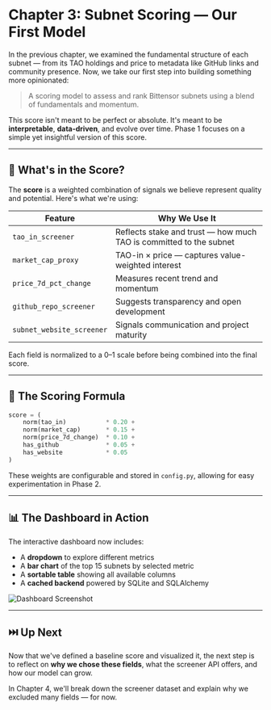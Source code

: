 # Chapter 3: Subnet Scoring — Our First Model

In the previous chapter, we examined the fundamental structure of each subnet — from its TAO holdings and price to metadata like GitHub links and community presence. Now, we take our first step into building something more opinionated:

> A scoring model to assess and rank Bittensor subnets using a blend of fundamentals and momentum.

This score isn't meant to be perfect or absolute. It's meant to be **interpretable**, **data-driven**, and evolve over time. Phase 1 focuses on a simple yet insightful version of this score.

---

## 🧮 What's in the Score?

The **score** is a weighted combination of signals we believe represent quality and potential. Here's what we're using:

| Feature                 | Why We Use It |
|-------------------------|-----------------------------|
| `tao_in_screener`       | Reflects stake and trust — how much TAO is committed to the subnet |
| `market_cap_proxy`      | TAO-in × price — captures value-weighted interest |
| `price_7d_pct_change`   | Measures recent trend and momentum |
| `github_repo_screener`  | Suggests transparency and open development |
| `subnet_website_screener` | Signals communication and project maturity |

Each field is normalized to a 0–1 scale before being combined into the final score.

---

## 🔢 The Scoring Formula

```python
score = (
    norm(tao_in)           * 0.20 +
    norm(market_cap)       * 0.15 +
    norm(price_7d_change)  * 0.10 +
    has_github             * 0.05 +
    has_website            * 0.05
)
```

These weights are configurable and stored in `config.py`, allowing for easy experimentation in Phase 2.

---

## 📊 The Dashboard in Action

The interactive dashboard now includes:

- A **dropdown** to explore different metrics
- A **bar chart** of the top 15 subnets by selected metric
- A **sortable table** showing all available columns
- A **cached backend** powered by SQLite and SQLAlchemy

![Dashboard Screenshot](/static/blog-images/dashboard_01.png)

---

## ⏭️ Up Next

Now that we've defined a baseline score and visualized it, the next step is to reflect on **why we chose these fields**, what the screener API offers, and how our model can grow.

In Chapter 4, we'll break down the screener dataset and explain why we excluded many fields — for now.
